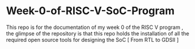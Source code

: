 # Week-0-of-RISC-V-SoC-Program
This repo is for the documentation of my week 0 of the RISC V program , the glimpse of the repository is that this repo holds the installation of all the required open source tools for designing the SoC  [  From RTL to GDSII ] 
